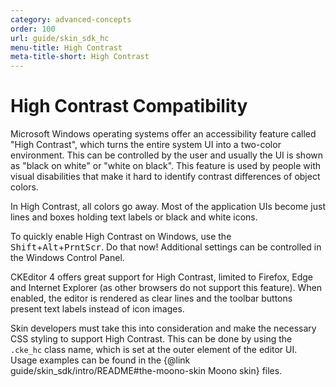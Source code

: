```yaml
---
category: advanced-concepts
order: 100
url: guide/skin_sdk_hc
menu-title: High Contrast
meta-title-short: High Contrast
---
```

<!--
Copyright (c) 2003-2022, CKSource Holding sp. z o.o. All rights reserved.
For licensing, see LICENSE.md.
-->

# High Contrast Compatibility

Microsoft Windows operating systems offer an accessibility feature called "High Contrast", which turns the entire system UI into a two-color environment. This can be controlled by the user and usually the UI is shown as "black on white" or "white on black". This feature is used by people with visual disabilities that make it hard to identify contrast differences of object colors.

In High Contrast, all colors go away. Most of the application UIs become just lines and boxes holding text labels or black and white icons.

To quickly enable High Contrast on Windows, use the <kbd>Shift</kbd>+<kbd>Alt</kbd>+<kbd>PrntScr</kbd>. Do that now! Additional settings can be controlled in the Windows Control Panel.

CKEditor 4 offers great support for High Contrast, limited to Firefox, Edge and Internet Explorer (as other browsers do not support this feature). When enabled, the editor is rendered as clear lines and the toolbar buttons present text labels instead of icon images.

Skin developers must take this into consideration and make the necessary CSS styling to support High Contrast. This can be done by using the `.cke_hc` class name, which is set at the outer element of the editor UI. Usage examples can be found in the {@link guide/skin_sdk/intro/README#the-moono-skin Moono skin} files.

